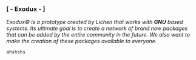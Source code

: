 ### [ - Exodux - ]
*Exodux© is a prototype created by Lichen that works with **GNU** based systems.
Its ultimate goal is to create a network of brand new packages that can be added by the entire community in the future. We also want to make the creation of these packages available to everyone.*

`ahshshs`

